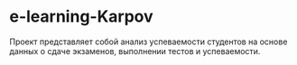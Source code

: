 # e-learning-Karpov
Проект представляет собой анализ успеваемости студентов на основе данных о сдаче экзаменов, выполнении тестов и успеваемости.
